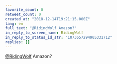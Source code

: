 ```yaml
---
favorite_count: 0
retweet_count: 0
created_at: "2018-12-14T19:21:15.000Z"
lang: en
full_text: "@RidingWolf Amazon?"
in_reply_to_screen_name: RidingWolf
in_reply_to_status_id_str: "1073657294905331712"
replies: []
---
```


[@RidingWolf](https://twitter.com/RidingWolf) Amazon?
